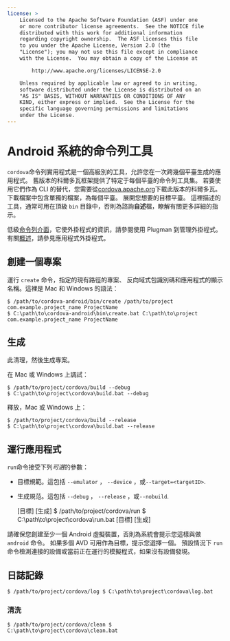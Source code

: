 ```yaml
---
license: >
    Licensed to the Apache Software Foundation (ASF) under one
    or more contributor license agreements.  See the NOTICE file
    distributed with this work for additional information
    regarding copyright ownership.  The ASF licenses this file
    to you under the Apache License, Version 2.0 (the
    "License"); you may not use this file except in compliance
    with the License.  You may obtain a copy of the License at

        http://www.apache.org/licenses/LICENSE-2.0

    Unless required by applicable law or agreed to in writing,
    software distributed under the License is distributed on an
    "AS IS" BASIS, WITHOUT WARRANTIES OR CONDITIONS OF ANY
    KIND, either express or implied.  See the License for the
    specific language governing permissions and limitations
    under the License.
---
```


# Android 系統的命令列工具

`cordova`命令列實用程式是一個高級別的工具，允許您在一次跨幾個平臺生成的應用程式。 舊版本的科爾多瓦框架提供了特定于每個平臺的命令列工具集。 若要使用它們作為 CLI 的替代，您需要從[cordova.apache.org][1]下載此版本的科爾多瓦。 下載檔案中包含單獨的檔案，為每個平臺。 展開您想要的目標平臺。 這裡描述的工具，通常可用在頂級 `bin` 目錄中，否則為諮詢**自述**檔，瞭解有關更多詳細的指示。

 [1]: http://cordova.apache.org

低級<a href="../../cli/index.html">命令列介面</a>，它使外掛程式的資訊，請參閱使用 Plugman 到管理外掛程式。有關<a href="../../overview/index.html">概述</a>，請參見應用程式外掛程式。

## 創建一個專案

運行 `create` 命令，指定的現有路徑的專案、 反向域式包識別碼和應用程式的顯示名稱。這裡是 Mac 和 Windows 的語法：

    $ /path/to/cordova-android/bin/create /path/to/project com.example.project_name ProjectName
    $ C:\path\to\cordova-android\bin\create.bat C:\path\to\project com.example.project_name ProjectName
    

## 生成

此清理，然後生成專案。

在 Mac 或 Windows 上調試：

    $ /path/to/project/cordova/build --debug
    $ C:\path\to\project\cordova\build.bat --debug
    

釋放，Mac 或 Windows 上：

    $ /path/to/project/cordova/build --release
    $ C:\path\to\project\cordova\build.bat --release
    

## 運行應用程式

`run`命令接受下列*可選*的參數：

*   目標規範。這包括 `--emulator` ， `--device` ，或`--target=<targetID>`.

*   生成規范。這包括 `--debug` ， `--release` ，或`--nobuild`.
    
    \[目標\] \[生成\] $ /path/to/project/cordova/run $ C:\path\to\project\cordova\run.bat \[目標\] \[生成\]

請確保您創建至少一個 Android 虛擬裝置，否則為系統會提示您這樣與做 `android` 命令。 如果多個 AVD 可用作為目標，提示您選擇一個。 預設情況下 `run` 命令檢測連接的設備或當前正在運行的模擬程式，如果沒有設備發現。

## 日誌記錄

    $ /path/to/project/cordova/log $ C:\path\to\project\cordova\log.bat
    

### 清洗

    $ /path/to/project/cordova/clean $ C:\path\to\project\cordova\clean.bat
